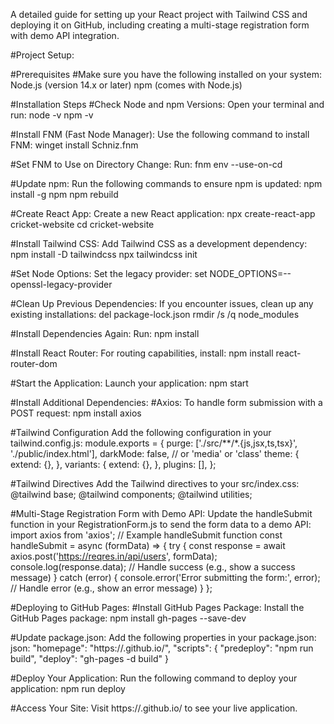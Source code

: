 
A detailed guide for setting up your React project with Tailwind CSS and deploying it on GitHub, including creating a multi-stage registration form with demo API integration.

#Project Setup:

#Prerequisites
#Make sure you have the following installed on your system:
Node.js (version 14.x or later)
npm (comes with Node.js)

#Installation Steps
#Check Node and npm Versions: Open your terminal and run:
node -v
npm -v

#Install FNM (Fast Node Manager): Use the following command to install FNM:
winget install Schniz.fnm

#Set FNM to Use on Directory Change: Run:
fnm env --use-on-cd

#Update npm: Run the following commands to ensure npm is updated:
npm install -g npm
npm rebuild

#Create React App: Create a new React application:
npx create-react-app cricket-website
cd cricket-website

#Install Tailwind CSS: Add Tailwind CSS as a development dependency:
npm install -D tailwindcss
npx tailwindcss init

#Set Node Options: Set the legacy provider:
set NODE_OPTIONS=--openssl-legacy-provider

#Clean Up Previous Dependencies: If you encounter issues, clean up any existing installations:
del package-lock.json
rmdir /s /q node_modules

#Install Dependencies Again: Run:
npm install

#Install React Router: For routing capabilities, install:
npm install react-router-dom

#Start the Application: Launch your application:
npm start

#Install Additional Dependencies:
#Axios: To handle form submission with a POST request:
npm install axios

#Tailwind Configuration
Add the following configuration in your tailwind.config.js:
module.exports = {
  purge: ['./src/**/*.{js,jsx,ts,tsx}', './public/index.html'],
  darkMode: false, // or 'media' or 'class'
  theme: {
    extend: {},
  },
  variants: {
    extend: {},
  },
  plugins: [],
};

#Tailwind Directives
Add the Tailwind directives to your src/index.css:
@tailwind base;
@tailwind components;
@tailwind utilities;

#Multi-Stage Registration Form with Demo API:
Update the handleSubmit function in your RegistrationForm.js to send the form data to a demo API:
import axios from 'axios';
// Example handleSubmit function
const handleSubmit = async (formData) => {
  try {
    const response = await axios.post('https://reqres.in/api/users', formData);
    console.log(response.data);
    // Handle success (e.g., show a success message)
  } catch (error) {
    console.error('Error submitting the form:', error);
    // Handle error (e.g., show an error message)
  }
};

#Deploying to GitHub Pages:
#Install GitHub Pages Package: Install the GitHub Pages package:
npm install gh-pages --save-dev

#Update package.json: Add the following properties in your package.json:
json:
"homepage": "https://<your-username>.github.io/<your-repo-name>",
"scripts": {
  "predeploy": "npm run build",
  "deploy": "gh-pages -d build"
}

#Deploy Your Application: Run the following command to deploy your application:
npm run deploy

#Access Your Site: Visit https://<your-username>.github.io/<your-repo-name> to see your live application.
